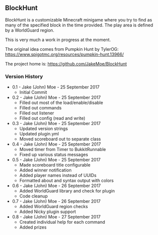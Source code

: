 ## BlockHunt

BlockHunt is a customizable Minecraft minigame where you try to find as many of the specified block in the time provided. The play area is defined by a WorldGuard region.

This is very much a work in progress at the moment.

The original idea comes from Pumpkin Hunt by TylerOG: https://www.spigotmc.org/resources/pumpkin-hunt.13966/

The project home is: https://github.com/JakeMoe/BlockHunt

### Version History

* 0.1 - Jake (John) Moe - 25 September 2017
  * Initial Commit
* 0.2 - Jake (John) Moe - 25 September 2017
  * Filled out most of the load/enable/disable
  * Filled out commands
  * Filled out listener
  * Filled out config (read and write)
* 0.3 - Jake (John) Moe - 25 September 2017
  * Updated version strings
  * Updated plugin.yml
  * Moved scoreboard out to separate class
* 0.4 - Jake (John) Moe - 25 September 2017
  * Moved timer from Timer to BukkitRunnable
  * Fixed up various status messages
* 0.5 - Jake (John) Moe - 25 September 2017
  * Made scoreboard title configurable
  * Added winner notification
  * Added player names instead of UUIDs
  * Formatted about and syntax output with colors
* 0.6 - Jake (John) Moe - 26 September 2017
  * Added WorldGuard library and check for plugin
  * Code cleanup
* 0.7 - Jake (John) Moe - 26 September 2017
  * Added WorldGuard region checks
  * Added Nicky plugin support
* 0.8 - Jake (John) Moe - 27 September 2017
  * Created individual help for each command
  * Added prizes

